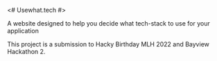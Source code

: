 <# Usewhat.tech #>

A website designed to help you decide what tech-stack to use for your application

This project is a submission to Hacky Birthday MLH 2022 and Bayview Hackathon 2.